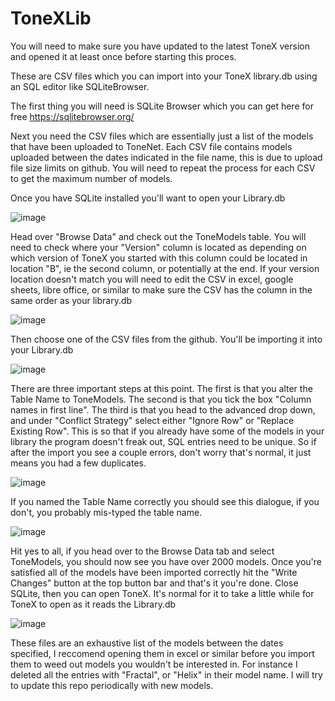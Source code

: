 # ToneXLib

You will need to make sure you have updated to the latest ToneX version and opened it at least once before starting this proces.

These are CSV files which you can import into your ToneX library.db using an SQL editor like SQLiteBrowser.

The first thing you will need is SQLite Browser which you can get here for free https://sqlitebrowser.org/

Next you need the CSV files which are essentially just a list of the models that have been uploaded to ToneNet. Each CSV file contains models uploaded between the dates indicated in the file name, this is due to upload file size limits on github. You will need to repeat the process for each CSV to get the maximum number of models.

Once you have SQLite installed you'll want to open your Library.db

![image](https://user-images.githubusercontent.com/116271180/197430730-50074e81-9d37-41fe-a96a-5826b8999b96.png)

Head over "Browse Data" and check out the ToneModels table. You will need to check where your "Version" column is located as depending on which version of ToneX you started with this column could be located in location "B", ie the second column, or potentially at the end. If your version location doesn't match you will need to edit the CSV in excel, google sheets, libre office, or similar to make sure the CSV has the column in the same order as your library.db

![image](https://user-images.githubusercontent.com/116271180/197088052-61106673-9a7c-4cb1-a04c-9710f2249769.png)

Then choose one of the CSV files from the github. You'll be importing it into your Library.db

![image](https://user-images.githubusercontent.com/116271180/197430841-0e5ca71f-2fad-424e-98dd-cbeabaedff86.png)

There are three important steps at this point. The first is that you alter the Table Name to ToneModels. The second is that you tick the box "Column names in first line". The third is that you head to the advanced drop down, and under "Conflict Strategy" select either "Ignore Row" or "Replace Existing Row". This is so that if you already have some of the models in your library the program doesn't freak out, SQL entries need to be unique. So if after the import you see a couple errors, don't worry that's normal, it just means you had a few duplicates.

![image](https://user-images.githubusercontent.com/116271180/197430941-0880135b-fdb9-4bf3-8090-e18d8324c700.png)

If you named the Table Name correctly you should see this dialogue, if you don't, you probably mis-typed the table name.

![image](https://user-images.githubusercontent.com/116271180/197087989-3ad4b589-841c-4baf-a9fb-25721ed92e9c.png)

Hit yes to all, if you head over to the Browse Data tab and select ToneModels, you should now see you have over 2000 models. Once you're satisfied all of the models have been imported correctly hit the "Write Changes" button at the top button bar and that's it you're done. Close SQLite, then you can open ToneX. It's normal for it to take a little while for ToneX to open as it reads the Library.db 

![image](https://user-images.githubusercontent.com/116271180/197088052-61106673-9a7c-4cb1-a04c-9710f2249769.png)

These files are an exhaustive list of the models between the dates specified, I reccomend opening them in excel or similar before you import them to weed out models you wouldn't be interested in. For instance I deleted all the entries with "Fractal", or "Helix" in their model name. I will try to update this repo periodically with new models.
